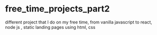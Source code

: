 # free_time_projects_part2
different project that I do on my free time, from vanilla javascript to react, node js , static landing pages using html, css 
